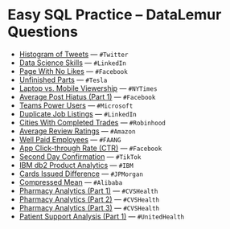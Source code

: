 # Easy SQL Practice – DataLemur Questions

- [Histogram of Tweets](https://datalemur.com/questions/sql-histogram-tweets) — `#Twitter`  
- [Data Science Skills](https://datalemur.com/questions/matching-skills) — `#LinkedIn`  
- [Page With No Likes](https://datalemur.com/questions/sql-page-with-no-likes) — `#Facebook`  
- [Unfinished Parts](https://datalemur.com/questions/tesla-unfinished-parts) — `#Tesla`  
- [Laptop vs. Mobile Viewership](https://datalemur.com/questions/laptop-mobile-viewership) — `#NYTimes`  
- [Average Post Hiatus (Part 1)](https://datalemur.com/questions/sql-average-post-hiatus-1) — `#Facebook`  
- [Teams Power Users](https://datalemur.com/questions/teams-power-users) — `#Microsoft`  
- [Duplicate Job Listings](https://datalemur.com/questions/duplicate-job-listings) — `#LinkedIn`  
- [Cities With Completed Trades](https://datalemur.com/questions/completed-trades) — `#Robinhood`  
- [Average Review Ratings](https://datalemur.com/questions/sql-avg-review-ratings) — `#Amazon`  
- [Well Paid Employees](https://datalemur.com/questions/sql-well-paid-employees) — `#FAANG`  
- [App Click-through Rate (CTR)](https://datalemur.com/questions/click-through-rate) — `#Facebook`  
- [Second Day Confirmation](https://datalemur.com/questions/second-day-confirmation) — `#TikTok`  
- [IBM db2 Product Analytics](https://datalemur.com/questions/sql-ibm-db2-product-analytics) — `#IBM`  
- [Cards Issued Difference](https://datalemur.com/questions/cards-issued-difference) — `#JPMorgan`  
- [Compressed Mean](https://datalemur.com/questions/alibaba-compressed-mean) — `#Alibaba`  
- [Pharmacy Analytics (Part 1)](https://datalemur.com/questions/top-profitable-drugs) — `#CVSHealth`  
- [Pharmacy Analytics (Part 2)](https://datalemur.com/questions/non-profitable-drugs) — `#CVSHealth`  
- [Pharmacy Analytics (Part 3)](https://datalemur.com/questions/total-drugs-sales) — `#CVSHealth`  
- [Patient Support Analysis (Part 1)](https://datalemur.com/questions/frequent-callers) — `#UnitedHealth`
